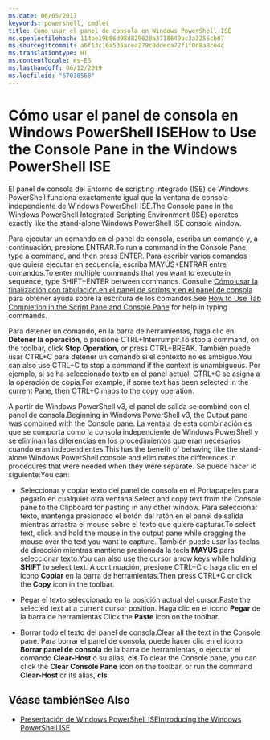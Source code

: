 ```yaml
---
ms.date: 06/05/2017
keywords: powershell, cmdlet
title: Cómo usar el panel de consola en Windows PowerShell ISE
ms.openlocfilehash: 114be19b86d98d829620a3718649bc3a3256cb07
ms.sourcegitcommit: a6f13c16a535acea279c0ddeca72f1f0d8a8ce4c
ms.translationtype: HT
ms.contentlocale: es-ES
ms.lasthandoff: 06/12/2019
ms.locfileid: "67030568"
---
```

# <a name="how-to-use-the-console-pane-in-the-windows-powershell-ise"></a><span data-ttu-id="57709-103">Cómo usar el panel de consola en Windows PowerShell ISE</span><span class="sxs-lookup"><span data-stu-id="57709-103">How to Use the Console Pane in the Windows PowerShell ISE</span></span>

<span data-ttu-id="57709-104">El panel de consola del Entorno de scripting integrado (ISE) de Windows PowerShell funciona exactamente igual que la ventana de consola independiente de Windows PowerShell ISE.</span><span class="sxs-lookup"><span data-stu-id="57709-104">The Console pane in the Windows PowerShell Integrated Scripting Environment (ISE) operates exactly like the stand-alone Windows PowerShell ISE console window.</span></span>

<span data-ttu-id="57709-105">Para ejecutar un comando en el panel de consola, escriba un comando y, a continuación, presione ENTRAR.</span><span class="sxs-lookup"><span data-stu-id="57709-105">To run a command in the Console Pane, type a command, and then press ENTER.</span></span> <span data-ttu-id="57709-106">Para escribir varios comandos que quiera ejecutar en secuencia, escriba MAYÚS+ENTRAR entre comandos.</span><span class="sxs-lookup"><span data-stu-id="57709-106">To enter multiple commands that you want to execute in sequence, type SHIFT+ENTER between commands.</span></span> <span data-ttu-id="57709-107">Consulte [Cómo usar la finalización con tabulación en el panel de scripts y en el panel de consola](How-to-Use-Tab-Completion-in-the-Script-Pane-and-Console-Pane.md) para obtener ayuda sobre la escritura de los comandos.</span><span class="sxs-lookup"><span data-stu-id="57709-107">See [How to Use Tab Completion in the Script Pane and Console Pane](How-to-Use-Tab-Completion-in-the-Script-Pane-and-Console-Pane.md) for help in typing commands.</span></span>

<span data-ttu-id="57709-108">Para detener un comando, en la barra de herramientas, haga clic en **Detener la operación**, o presione CTRL+Interrumpir.</span><span class="sxs-lookup"><span data-stu-id="57709-108">To stop a command, on the toolbar, click **Stop Operation**, or press CTRL+BREAK.</span></span> <span data-ttu-id="57709-109">También puede usar CTRL+C para detener un comando si el contexto no es ambiguo.</span><span class="sxs-lookup"><span data-stu-id="57709-109">You can also use CTRL+C to stop a command if the context is unambiguous.</span></span> <span data-ttu-id="57709-110">Por ejemplo, si se ha seleccionado texto en el panel actual, CTRL+C se asigna a la operación de copia.</span><span class="sxs-lookup"><span data-stu-id="57709-110">For example, if some text has been selected in the current Pane, then CTRL+C maps to the copy operation.</span></span>

<span data-ttu-id="57709-111">A partir de Windows PowerShell v3, el panel de salida se combinó con el panel de consola.</span><span class="sxs-lookup"><span data-stu-id="57709-111">Beginning in Windows PowerShell v3, the Output pane was combined with the Console pane.</span></span> <span data-ttu-id="57709-112">La ventaja de esta combinación es que se comporta como la consola independiente de Windows PowerShell y se eliminan las diferencias en los procedimientos que eran necesarios cuando eran independientes.</span><span class="sxs-lookup"><span data-stu-id="57709-112">This has the benefit of behaving like the stand-alone Windows PowerShell console and eliminates the differences in procedures that were needed when they were separate.</span></span> <span data-ttu-id="57709-113">Se puede hacer lo siguiente:</span><span class="sxs-lookup"><span data-stu-id="57709-113">You can:</span></span>

- <span data-ttu-id="57709-114">Seleccionar y copiar texto del panel de consola en el Portapapeles para pegarlo en cualquier otra ventana.</span><span class="sxs-lookup"><span data-stu-id="57709-114">Select and copy text from the Console pane to the Clipboard for pasting in any other window.</span></span> <span data-ttu-id="57709-115">Para seleccionar texto, mantenga presionado el botón del ratón en el panel de salida mientras arrastra el mouse sobre el texto que quiere capturar.</span><span class="sxs-lookup"><span data-stu-id="57709-115">To select text, click and hold the mouse in the output pane while dragging the mouse over the text you want to capture.</span></span> <span data-ttu-id="57709-116">También puede usar las teclas de dirección mientras mantiene presionada la tecla **MAYÚS** para seleccionar texto.</span><span class="sxs-lookup"><span data-stu-id="57709-116">You can also use the cursor arrow keys while holding **SHIFT** to select text.</span></span> <span data-ttu-id="57709-117">A continuación, presione CTRL+C o haga clic en el icono **Copiar** en la barra de herramientas.</span><span class="sxs-lookup"><span data-stu-id="57709-117">Then press CTRL+C or click the **Copy** icon in the toolbar.</span></span>

- <span data-ttu-id="57709-118">Pegar el texto seleccionado en la posición actual del cursor.</span><span class="sxs-lookup"><span data-stu-id="57709-118">Paste the selected text at a current cursor position.</span></span> <span data-ttu-id="57709-119">Haga clic en el icono **Pegar** de la barra de herramientas.</span><span class="sxs-lookup"><span data-stu-id="57709-119">Click the **Paste** icon on the toolbar.</span></span>

- <span data-ttu-id="57709-120">Borrar todo el texto del panel de consola.</span><span class="sxs-lookup"><span data-stu-id="57709-120">Clear all the text in the Console pane.</span></span> <span data-ttu-id="57709-121">Para borrar el panel de consola, puede hacer clic en el icono **Borrar panel de consola** de la barra de herramientas, o ejecutar el comando **Clear-Host** o su alias, **cls**.</span><span class="sxs-lookup"><span data-stu-id="57709-121">To clear the Console pane, you can click the **Clear Console Pane** icon on the toolbar, or run the command **Clear-Host** or its alias, **cls**.</span></span>

## <a name="see-also"></a><span data-ttu-id="57709-122">Véase también</span><span class="sxs-lookup"><span data-stu-id="57709-122">See Also</span></span>

- [<span data-ttu-id="57709-123">Presentación de Windows PowerShell ISE</span><span class="sxs-lookup"><span data-stu-id="57709-123">Introducing the Windows PowerShell ISE</span></span>](Introducing-the-Windows-PowerShell-ISE.md)
